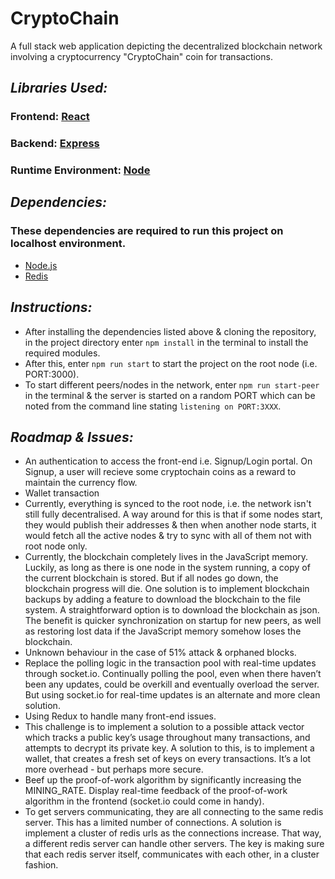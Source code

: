 # CryptoChain
A full stack web application depicting the decentralized blockchain network involving a cryptocurrency "CryptoChain" coin for transactions.

## *Libraries Used:*
### Frontend: [React](https://github.com/facebook/react)   
### Backend: [Express](https://github.com/expressjs/express)
### Runtime Environment: [Node](https://github.com/nodejs/node)


## *Dependencies:*
### These dependencies are required to run this project on localhost environment.
- [Node.js](https://nodejs.org/en/)
- [Redis](https://redis.io/)

## *Instructions:*
- After installing the dependencies listed above & cloning the repository, in the project directory enter `npm install` in the terminal to install the required modules.
- After this, enter `npm run start` to start the project on the root node (i.e. PORT:3000).
- To start different peers/nodes in the network, enter `npm run start-peer` in the terminal & the server is started on a random PORT which can be noted from the command line stating `listening on PORT:3XXX`.


## *Roadmap & Issues:*
- An authentication to access the front-end i.e. Signup/Login portal. On Signup, a user will recieve some cryptochain coins as a reward to maintain the currency flow.
- Wallet transaction 
- Currently, everything is synced to the root node, i.e. the network isn't still fully decentralised. A way around for this is that if some nodes start, they would publish their addresses & then when another node starts, it would fetch all the active nodes & try to sync with all of them not with root node only.
- Currently, the blockchain completely lives in the JavaScript memory. Luckily, as long as there is one node in the system running, a copy of the current blockchain is stored. But if all nodes go down, the blockchain progress will die. One solution is to implement blockchain backups by adding a feature to download the blockchain to the file system. A straightforward option is to download the blockchain as json. The benefit is quicker synchronization on startup for new peers, as well as restoring lost data if the JavaScript memory somehow loses the blockchain.
- Unknown behaviour in the case of 51% attack & orphaned blocks.
- Replace the polling logic in the transaction pool with real-time updates through socket.io. Continually polling the pool, even when there haven’t been any updates, could be overkill and eventually overload the server. But using socket.io for real-time updates is an alternate and more clean solution.
- Using Redux to handle many front-end issues.
- This challenge is to implement a solution to a possible attack vector which tracks a public key’s usage throughout many transactions, and attempts to decrypt its private key. A solution to this, is to implement a wallet, that creates a fresh set of keys on every transactions. It’s a lot more overhead - but perhaps more secure.
- Beef up the proof-of-work algorithm by significantly increasing the MINING_RATE. Display real-time feedback of the proof-of-work algorithm in the frontend (socket.io could come in handy).
- To get servers communicating, they are all connecting to the same redis server. This has a limited number of connections. A solution is implement a cluster of redis urls as the connections increase. That way, a different redis server can handle other servers. The key is making sure that each redis server itself, communicates with each other, in a cluster fashion.
